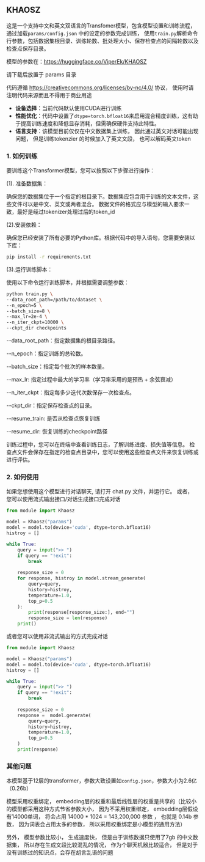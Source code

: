 ## KHAOSZ

这是一个支持中文和英文双语言的Transfomer模型，包含模型设置和训练流程， 通过加载`params/config.json` 中的设定的参数完成训练， 使用`train.py`解析命令行参数，包括数据集根目录、训练轮数、批处理大小、保存检查点的间隔轮数以及检查点保存目录。

模型的参数在：https://huggingface.co/ViperEk/KHAOSZ

请下载后放置于 params 目录

代码遵循 https://creativecommons.org/licenses/by-nc/4.0/ 协议， 使用时请注明代码来源而且不得用于商业用途

- **设备选择**：当前代码默认使用CUDA进行训练
- **性能优化**：代码中设置了`dtype=torch.bfloat16`来启用混合精度训练，这有助于提高训练速度和降低显存消耗，但需确保硬件支持此特性。
- **语言支持**：该模型目前仅仅在中文数据集上训练， 因此通过英文对话可能出现问题， 但是训练tokenzier 的时候加入了英文文段， 也可以解码英文token

### 1. 如何训练

要训练这个Transformer模型，您可以按照以下步骤进行操作：

(1). 准备数据集：

确保您的数据集位于一个指定的根目录下。数据集应包含用于训练的文本文件，这些文件可以是中文、英文或两者混合。
数据文件的格式应与模型的输入要求一致，最好是经过tokenizer处理过后的token_id

(2).安装依赖：

确保您已经安装了所有必要的Python库。根据代码中的导入语句，您需要安装以下库：

```bash
pip install -r requirements.txt
```

(3).运行训练脚本：

使用以下命令运行训练脚本，并根据需要调整参数：

```bash
python train.py \
--data_root_path=/path/to/dataset \
--n_epoch=5 \
--batch_size=8 \
--max_lr=2e-4 \
--n_iter_ckpt=10000 \
--ckpt_dir checkpoints 
```

--data_root_path：指定数据集的根目录路径。

--n_epoch：指定训练的总轮数。

--batch_size：指定每个批次的样本数量。

--max_lr: 指定过程中最大的学习率（学习率采用的是预热 + 余弦衰减）

--n_iter_ckpt：指定每多少迭代次数保存一次检查点。

--ckpt_dir：指定保存检查点的目录。

--resume_train: 是否从检查点恢复训练

--resume_dir: 恢复训练的checkpoint路径

训练过程中，您可以在终端中查看训练日志，了解训练进度、损失值等信息。
检查点文件会保存在指定的检查点目录中，您可以使用这些检查点文件来恢复训练或进行评估。


### 2. 如何使用
如果您想使用这个模型进行对话聊天, 请打开 chat.py 文件，并运行它。
或者， 您可以使用流式输出接口/对话生成接口完成对话

```python
from module import Khaosz

model = Khaosz("params")
model = model.to(device='cuda', dtype=torch.bfloat16)
histroy = []

while True:
    query = input(">> ")
    if query == "!exit":
        break
    
    response_size = 0
    for response, histroy in model.stream_generate(
        query=query, 
        history=histroy,
        temperature=1.0,
        top_p=0.5
    ):
        print(response[response_size:], end="")
        response_size = len(response)       
    print()

```

或者您可以使用非流式输出的方式完成对话

```python
from module import Khaosz

model = Khaosz("params")
model = model.to(device='cuda', dtype=torch.bfloat16)
histroy = []

while True:
    query = input(">> ")
    if query == "!exit":
        break
    
    response_size = 0
    response =  model.generate(
        query=query, 
        history=histroy,
        temperature=1.0,
        top_p=0.5
    )
    print(response)
```

### 其他问题
本模型基于12层的transformer，参数大致设置如`config.json`，参数大小为2.6亿（0.26b）

模型采用权重绑定， embedding层的权重和最后线性层的权重是共享的（比较小的模型都采用这种方式节省参数大小， 因为不采用权重绑定， embedding层假设有14000单词， 将会占用 14000 * 1024 = 143,200,000 参数 ， 也就是 0.14b 参数， 因为词表会占用太多的参数， 所以采用权重绑定是小模型的通用方法）

另外， 模型参数比较小， 生成速度快， 但是由于训练数据只使用了7gb 的中文数据集， 所以存在生成文段比较混乱的情况， 作为个聊天机器比较适合， 但是对于没有训练过的知识点，会存在胡言乱语的问题
